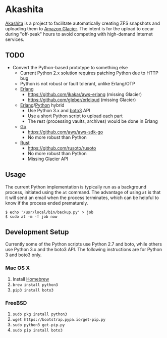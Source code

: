# Akashita

[Akashita](http://en.wikipedia.org/wiki/Akashita) is a project to facilitate automatically creating ZFS snapshots and uploading them to [Amazon Glacier](https://aws.amazon.com/glacier/). The intent is for the upload to occur during "off-peak" hours to avoid competing with high-demand Internet services.

## TODO

* Convert the Python-based prototype to something else
    - Current Python 2.x solution requires patching Python due to HTTP bug
    - Python is not robust or fault tolerant, unlike Erlang/OTP
    - [Erlang](http://www.erlang.org)
        + https://github.com/jkakar/aws-erlang (missing Glacier)
        + https://github.com/gleber/erlcloud (missing Glacier)
    - [Erlang](http://www.erlang.org)/[Python](https://www.python.org) hybrid
        + Use Python 3.x and [boto3](https://github.com/boto/boto3) API
        + Use a short Python script to upload each part
        + The rest (processing vaults, archives) would be done in Erlang
    - [Go](https://golang.org)
        + https://github.com/aws/aws-sdk-go
        + No more robust than Python
    - [Rust](https://www.rust-lang.org)
        + https://github.com/rusoto/rusoto
        + No more robust than Python
        + Missing Glacier API

## Usage

The current Python implementation is typically run as a background process, initiated using the `at` command. The advantage of using `at` is that it will send an email when the process terminates, which can be helpful to know if the process ended prematurely.

```
$ echo '/usr/local/bin/backup.py' > job
$ sudo at -m -f job now
```

## Development Setup

Currently some of the Python scripts use Python 2.7 and boto, while others use Python 3.x and the boto3 API. The following instructions are for Python 3 and boto3 only.

### Mac OS X

1. Install [Homebrew](http://brew.sh)
1. `brew install python3`
1. `pip3 install boto3`

### FreeBSD

1. `sudo pkg install python3`
1. `wget https://bootstrap.pypa.io/get-pip.py`
1. `sudo python3 get-pip.py`
1. `sudo pip install boto3`
